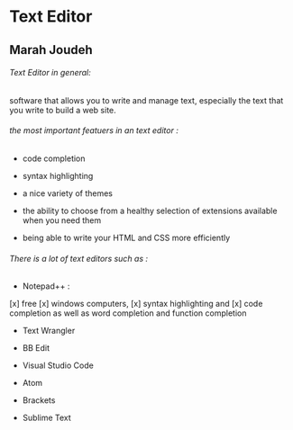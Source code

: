 # Text Editor

## Marah Joudeh

###### Text Editor in general:

software that allows you to write and manage text, especially the text that you write
to build a web site.

###### the most important featuers in an text editor :

- code completion
 
- syntax highlighting
 
- a nice variety of themes 

- the ability to choose from a healthy selection of
extensions available when you need them

- being able to write your HTML and CSS more
efficiently

###### There is a lot of text editors such as :

- Notepad++ : 

[x] free 
[x] windows computers, 
[x] syntax highlighting and
[x] code completion as well as word completion and function completion

- Text Wrangler

- BB Edit

- Visual Studio Code 

- Atom

- Brackets

- Sublime Text






